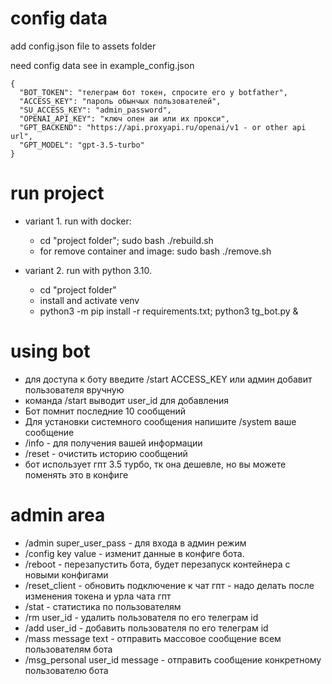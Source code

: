 # config data

add config.json file to assets folder

need config data see in example_config.json
```
{
  "BOT_TOKEN": "телеграм бот токен, спросите его у botfather",
  "ACCESS_KEY": "пароль обынчых пользователей",
  "SU_ACCESS_KEY": "admin_password",
  "OPENAI_API_KEY": "ключ опен аи или их прокси",
  "GPT_BACKEND": "https://api.proxyapi.ru/openai/v1 - or other api url",
  "GPT_MODEL": "gpt-3.5-turbo"
}
```


# run project

* variant 1. run with docker: 
  * cd "project folder"; sudo bash ./rebuild.sh
  * for remove container and image: sudo bash ./remove.sh


* variant 2. run with python 3.10. 
  * cd "project folder"
  * install and activate venv
  * python3 -m pip install -r requirements.txt; python3 tg_bot.py &


# using bot

* для доступа к боту введите /start ACCESS_KEY или админ добавит пользователя вручную
* команда /start выводит user_id для добавления 
* Бот помнит последние 10 сообщений
* Для установки системного сообщения напишите /system ваше сообщение
* /info - для получения вашей информации
* /reset - очистить историю сообщений
* бот использует гпт 3.5 турбо, тк она дешевле, но вы можете поменять это в конфиге

# admin area

* /admin super_user_pass - для входа в админ режим
* /config key value - изменит данные в конфиге бота.
* /reboot - перезапустить бота, будет перезапуск контейнера с новыми конфигами
* /reset_client - обновить подключение к чат гпт - надо делать после изменения токена и урла чата гпт
* /stat - статистика по пользователям
* /rm user_id - удалить пользователя по его телеграм id
* /add user_id - добавить пользователя по его телеграм id
* /mass message text - отправить массовое сообщение всем пользователям бота
* /msg_personal user_id message - отправить сообщение конкретному пользователю бота
